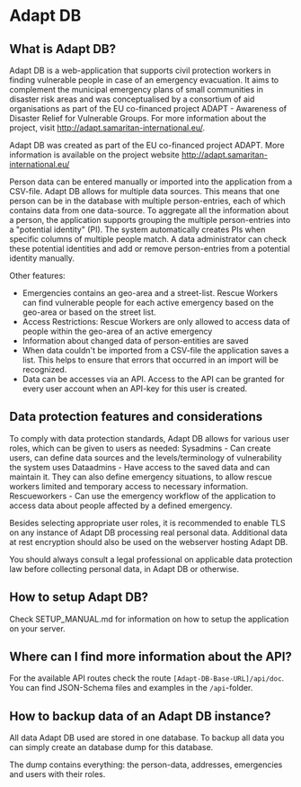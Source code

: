 # Adapt DB


## What is Adapt DB?

Adapt DB is a web-application that supports civil protection workers in finding vulnerable people in case of an emergency evacuation. It aims to complement the municipal emergency plans of small communities in disaster risk areas and was conceptualised by a consortium of aid organisations as part of the EU co-financed project ADAPT - Awareness of Disaster Relief for Vulnerable Groups. For more information about the project, visit http://adapt.samaritan-international.eu/.

Adapt DB was created as part of the EU co-financed project ADAPT.
More information is available on the project website http://adapt.samaritan-international.eu/

Person data can be entered manually or imported into the application from a CSV-file. Adapt DB allows for multiple data sources. This means that one person can be in the database with multiple person-entries, each of which contains data from one data-source. To aggregate all the information about a person, the application supports grouping the multiple person-entries into a "potential identity" (PI). The system automatically creates PIs when specific columns of multiple people match. A data administrator can check these potential identities and add or remove person-entries from a potential identity manually.  

Other features:

- Emergencies contains an geo-area and a street-list. Rescue Workers can find vulnerable people for each active emergency based on the geo-area or based on the street list.
- Access Restrictions: Rescue Workers are only allowed to access data of people within the geo-area of an active emergency
- Information about changed data of person-entities are saved
- When data couldn't be imported from a CSV-file the application saves a list. This helps to ensure that errors that occurred in an import will be recognized.
- Data can be accesses via an API. Access to the API can be granted for every user account when an API-key for this user is created. 


## Data protection features and considerations

To comply with data protection standards, Adapt DB allows for various user roles, which can be given to users as needed:
Sysadmins - Can create users, can define data sources and the levels/terminology of vulnerability the system uses
Dataadmins - Have access to the saved data and can maintain it. They can also define emergency situations, to allow rescue workers limited and temporary access to necessary information.
Rescueworkers - Can use the emergency workflow of the application to access data about people affected by a defined emergency.

Besides selecting appropriate user roles, it is recommended to enable TLS on any instance of Adapt DB processing real personal data. Additional data at rest encryption should also be used on the webserver hosting Adapt DB.

You should always consult a legal professional on applicable data protection law before collecting personal data, in Adapt DB or otherwise.


## How to setup Adapt DB?

Check SETUP_MANUAL.md for information on how to setup the application on your server.

## Where can I find more information about the API?

For the available API routes check the route ```[Adapt-DB-Base-URL]/api/doc```. You can find JSON-Schema files and examples in the ```/api```-folder.  


## How to backup data of an Adapt DB instance?

All data Adapt DB used are stored in one database. To backup all data you can simply create an database dump for this database.

The dump contains everything: the person-data, addresses, emergencies and users with their roles.
